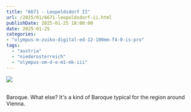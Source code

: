 ```yaml
---
title: "6671 - Leopoldsdorf II"
url: /2025/01/6671-leopoldsdorf-ii.html
publishDate: 2025-01-25 18:00:00
date: 2025-01-25
categories:
- "olympus-m-zuiko-digital-ed-12-100mm-f4-0-is-pro"
tags:
  - "austria"
  - "niederosterreich"
  - "olympus-om-d-e-m1-mk-iii"
---
```

<div class="container">
<div class="center"><a target="_blank" href="https://d25zfm9zpd7gm5.cloudfront.net/1200x1200/2020/20200913_134630_lr.jpg"><img class="webfeedsFeaturedVisual" src="https://d25zfm9zpd7gm5.cloudfront.net/0600x0600/2020/20200913_134630_lr.jpg" /></a></div>
</div>
<br />

Baroque. What else? It's a kind of Baroque typical for the
region around Vienna.
